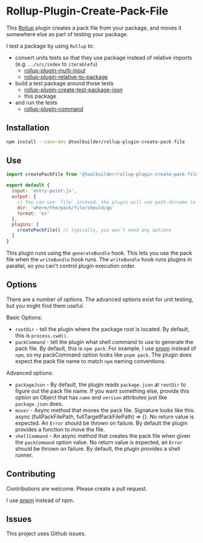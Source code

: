 # Rollup-Plugin-Create-Pack-File

This [Rollup](https://rollupjs.org/guide/en/) plugin creates a pack file from your package, and moves it somewhere else as part of testing your package.

I test a package by using `Rollup` to:

* convert units tests so that they use package instead of relative imports (e.g. `../src/index` to `iterablefu`)
  * [rollup-plugin-multi-input](https://github.com/alfredosalzillo/rollup-plugin-multi-input)
  * [rollup-plugin-relative-to-package](https://github.com/toolbuilder/rollup-plugin-relative-to-package)
* build a test package around those tests
  * [rollup-plugin-create-test-package-json](https://github.com/toolbuilder/rollup-plugin-create-test-package-json)
  * this package
* and run the tests
  * [rollup-plugin-command](https://github.com/Vehmloewff/rollup-plugin-command)

## Installation

```bash
npm install --save-dev @toolbuilder/rollup-plugin-create-pack-file
```

## Use

```javascript
import createPackFile from '@toolbuilder/rollup-plugin-create-pack-file'

export default {
  input: 'entry-point.js',
  output: {
    // You can use `file` instead, the plugin will use path.dirname to get the directory path
    dir: 'where/the/pack/file/should/go'
    format: 'es'
  },
  plugins: [
    createPackFile() // typically, you won't need any options
  ]
}
```

This plugin runs using the `generateBundle` hook. This lets you use the pack file when the `writeBundle` hook runs. The `writeBundle` hook runs plugins in parallel, so you can't control plugin execution order.

## Options

There are a number of options. The advanced options exist for unit testing, but you might find them useful.

Basic Options:

* `rootDir` - tell the plugin where the package root is located. By default, this is `process.cwd()`.
* `packCommand` - tell the plugin what shell command to use to generate the pack file. By default, this is `npm pack`. For example, I use [pnpm](https://pnpm.js.org/) instead of `npm`, so my packCommand option looks like `pnpm pack`. The plugin does expect the pack file name to match `npm` naming conventions.

Advanced options:

* `packageJson` - By default, the plugin reads `package.json` at `rootDir` to figure out the pack file name. If you want something else, provide this option an Object that has `name` and `version` attributes just like `package.json` does.
* `mover` - Async method that moves the pack file. Signature looks like this: async (fullPackFilePath, fullTargetPackFilePath) => {}. No return value is expected. An `Error` should be thrown on failure. By default the plugin provides a function to move the file.
* `shellCommand` - An async method that creates the pack file when given the `packCommand` option value. No return value is expected, an `Error` should be thrown on failure. By default, the plugin provides a shell runner.

## Contributing

Contributions are welcome. Please create a pull request.

I use [pnpm](https://pnpm.js.org/) instead of npm.

## Issues

This project uses Github issues.
